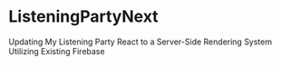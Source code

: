 # ListeningPartyNext
Updating My Listening Party React to a Server-Side Rendering System Utilizing Existing Firebase
